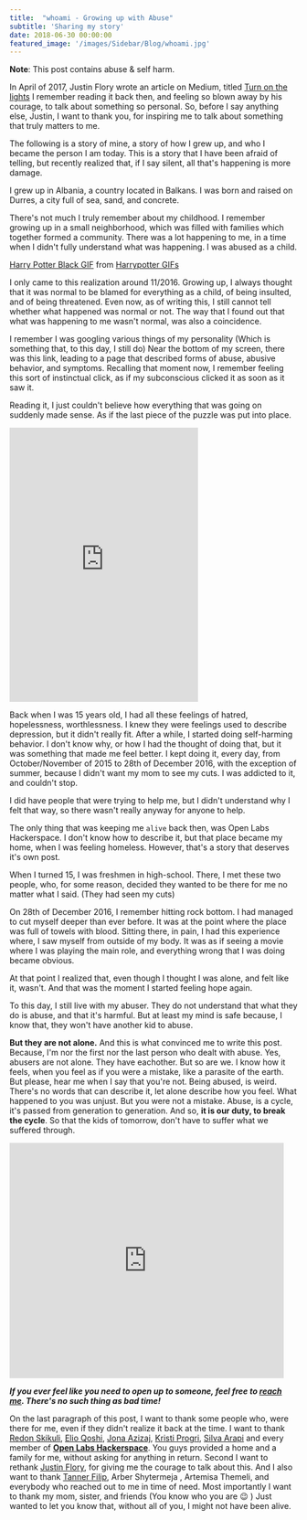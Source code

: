 ```yaml
---
title:  "whoami - Growing up with Abuse"
subtitle: 'Sharing my story'
date: 2018-06-30 00:00:00
featured_image: '/images/Sidebar/Blog/whoami.jpg'
---
```

**Note**: This post contains abuse & self harm. 

In April of 2017, Justin Flory wrote an article on Medium, titled [Turn on the lights](https://medium.com/@jwflory/turn-on-the-lights-267603e553b5)
I remember reading it back then, and feeling so blown away by his courage, to talk about something so personal.
So, before I say anything else, Justin, I want to thank you, for inspiring me to talk about something that truly matters to me.

The following is a story of mine, a story of how I grew up, and who I became the person I am today. This is a story that I have been afraid of telling, but recently realized that, if I say silent, all that's happening is more damage.

I grew up in Albania, a country located in Balkans. I was born and raised on Durres, a city full of sea, sand, and concrete.

There's not much I truly remember about my childhood. I remember growing up in a small neighborhood, which was filled with families which together formed a community. There was a lot happening to me, in a time when  I didn't fully understand what was happening. I was abused as a child.

<div class="tenor-gif-embed" data-postid="5956836" data-share-method="host" data-width="100%" data-aspect-ratio="2.4292682926829268"><a href="https://tenor.com/view/harry-potter-black-sheep-family-go-gif-5956836">Harry Potter Black GIF</a> from <a href="https://tenor.com/search/harrypotter-gifs">Harrypotter GIFs</a></div><script type="text/javascript" async src="https://tenor.com/embed.js"></script>

I only came to this realization around 11/2016. Growing up, I always thought that it was normal to be blamed for everything as a child, of being insulted, and of being threatened. Even now, as of writing this, I still cannot tell whether what happened was normal or not. 
The way that I found out that what was happening to me wasn't normal, was also a coincidence. 

I remember I was googling various things of my personality (Which is something that, to this day, I still do)
Near the bottom of my screen, there was this link, leading to a page that described forms of abuse, abusive behavior, and symptoms.
Recalling that moment now, I remember feeling this sort of instinctual click, as if my subconscious clicked it as soon as it saw it.

Reading it, I just couldn't believe how everything that was going on suddenly made sense. As if the last piece of the puzzle was put into place.
<iframe src="https://giphy.com/embed/wSSKW1k9x3xxC" width="330" height="480" frameBorder="0" class="giphy-embed" allowFullScreen></iframe><p><a href="https://giphy.com/gifs/water-float-drown-wSSKW1k9x3xxC"></a></p>
Back when I was 15 years old, I had all these feelings of hatred, hopelessness, worthlessness. I knew they were feelings used to describe depression, but it didn't really fit.
After a while, I started doing self-harming behavior. I don't know why, or how I had the thought of doing that, but it was something that made me feel better. I kept doing it, every  day, from October/November of 2015 to 28th of December 2016, with the exception of summer, because I didn't want my mom to see my cuts. I was addicted to it, and couldn't stop.

I did have people that were trying to help me, but I didn't understand why I felt that way, so there wasn't really anyway for anyone to help.

The only thing that was keeping me `alive` back then, was Open Labs Hackerspace. I don't know how to describe it, but that place became my home, when I was feeling homeless. However, that's a story that deserves it's own post.

When I turned 15, I was freshmen in high-school.  There, I met these two people, who, for some reason, decided they wanted to be there for me no matter what I said. (They had seen my cuts)

On 28th of December 2016, I remember hitting rock bottom. I had managed to cut myself deeper than ever before. It was at the point where the place was full of towels with blood. Sitting there, in pain, I had this experience where, I saw myself from outside of my body. It was as if seeing a movie where I was playing the main role, and everything wrong that I was doing became obvious. 

At that point I realized that, even though I thought I was alone, and felt like it, wasn't.
And that was the moment I started feeling hope again. 

To this day, I still live with my abuser. 
They do not understand that what they do is abuse, and that it's harmful. 
But at least my mind is safe because, I know that, they won't have another kid to abuse.

**But they are not alone.**
And this is what convinced me to write this post. Because, I'm nor the first nor the last person who dealt with abuse. Yes, abusers are not alone. They have eachother. But so are we. I know how it feels, when you feel as if you were a mistake, like a parasite of the earth.  But please, hear me when I say that you're not. 
Being abused, is weird. There's no words that can describe it, let alone describe how you feel. What happened to you was unjust. But you were not a mistake. Abuse, is a cycle, it's passed from generation to generation. And so, **it is our duty, to break the cycle**. So that the kids of tomorrow, don't have to suffer what we suffered through. 

<iframe src="https://giphy.com/embed/5IBvcQODn5YK4" width="480" height="412" frameBorder="0" class="giphy-embed" allowFullScreen></iframe><p><a href="https://giphy.com/gifs/adult-swim-rick-and-morty-focus-on-science-just-might-be-the-most-solid-piece-of-life-5IBvcQODn5YK4"></a></p>

***If you ever feel like you need to open up to someone, feel free to [reach me](https://t.me/kominoshja). There's no such thing as bad time!***

On the last paragraph of this post, I want to thank some people who, were there for me, even if they didn't realize it back at the time. 
I want to thank [Redon Skikuli](http://redon.skikuli.com/), [Elio Qoshi](https://elioqoshi.me/), [Jona Azizaj](https://jona.azizaj.com/), [Kristi Progri](https://kristiprogri.com/), [Silva Arapi](https://twitter.com/arapisilva?lang=en) and every member of **[Open Labs Hackerspace](https://openlabs.cc)**. You guys provided a home and a family for me, without asking for anything in return. Second I want to rethank [Justin Flory](https://justinwflory.com/), for giving me the courage to talk about this. And I also want to thank [Tanner Filip](https://tannerfilip.org/), Arber Shytermeja , Artemisa Themeli, and everybody who reached out to me in time of need.  Most importantly I want to thank my mom, sister, and friends (You know who you are :wink: )
Just wanted to let you know that, without all of you, I might not have been alive.


